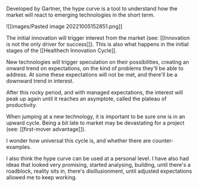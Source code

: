 Developed by Gartner, the hype curve is a tool to understand how the market will react to emerging technologies in the short term. 

![[images/Pasted image 20221005152851.png]]

The initial innovation will trigger interest from the market (see: [[Innovation is not the only driver for success]]). This is also what happens in the initial stages of the [[Healthech Innovation Cycle]]. 

New technologies will trigger speculation on their possibilities, creating an onward trend on expectations, on the kind of problems they'll be able to address. At some these expectations will not be met, and there'll be a downward trend in interest. 

After this rocky period, and with managed expectations, the interest will peak up again until it reaches an asymptote, called the plateau of productivity. 

When jumping at a new technology, it is important to be sure one is in an upward cycle. Being a bit late to market may be devastating for a project (see: [[first-mover advantage]]). 

I wonder how universal this cycle is, and whether there are counter-examples. 

I also think the hype curve can be used at a personal level. I have also had ideas that looked very promising, started analysing, building, until there's a roadblock, reality sits in, there's disillusionment, until adjusted expectations allowed me to keep working. 